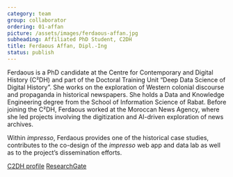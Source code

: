 ```yaml
---
category: team
group: collaborator
ordering: 01-affan
picture: /assets/images/ferdaous-affan.jpg
subheading: Affiliated PhD Student, C2DH
title: Ferdaous Affan, Dipl.-Ing
status: publish
---
```


Ferdaous is a PhD candidate at the Centre for Contemporary and Digital History (C²DH) and part of the Doctoral Training Unit “Deep Data Science of Digital History”. She works on the exploration of Western colonial discourse and propaganda in historical newspapers. She holds a Data and Knowledge Engineering degree from the School of Information Science of Rabat. Before joining the C²DH, Ferdaous worked at the Moroccan News Agency, where she led projects involving the digitization and AI-driven exploration of news archives.

Within *impresso*, Ferdaous provides one of the historical case studies, contributes to the co-design of the *impresso* web app and data lab as well as to the project’s dissemination efforts.

[C2DH profile](https://www.c2dh.uni.lu/people/ferdaous-affan) [ResearchGate](https://www.researchgate.net/profile/Ferdaous-Affan-2)
